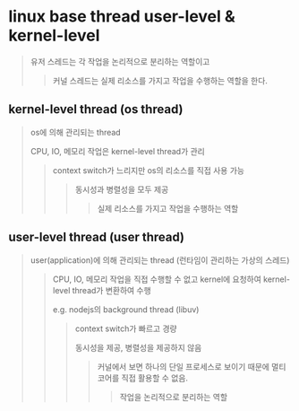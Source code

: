 # linux base thread user-level & kernel-level

> 유저 스레드는 각 작업을 논리적으로 분리하는 역할이고
>
> > 커널 스레드는 실제 리소스를 가지고 작업을 수행하는 역할을 한다.

## kernel-level thread (os thread)

> os에 의해 관리되는 thread
>
> CPU, IO, 메모리 작업은 kernel-level thread가 관리
>
> > context switch가 느리지만 os의 리소스를 직접 사용 가능
> >
> > > 동시성과 병렬성을 모두 제공
> > >
> > > > 실제 리소스를 가지고 작업을 수행하는 역할

## user-level thread (user thread)

> user(application)에 의해 관리되는 thread (런타임이 관리하는 가상의 스레드)
>
> > CPU, IO, 메모리 작업을 직접 수행할 수 없고 kernel에 요청하여 kernel-level thread가 변환하여 수행
> >
> > e.g. nodejs의 background thread (libuv)
> >
> > > context switch가 빠르고 경량
> > >
> > > 동시성을 제공, 병렬성을 제공하지 않음
> > >
> > > > 커널에서 보면 하나의 단일 프로세스로 보이기 때문에 멀티코어를 직접 활용할 수 없음.
> > > >
> > > > > 작업을 논리적으로 분리하는 역할
